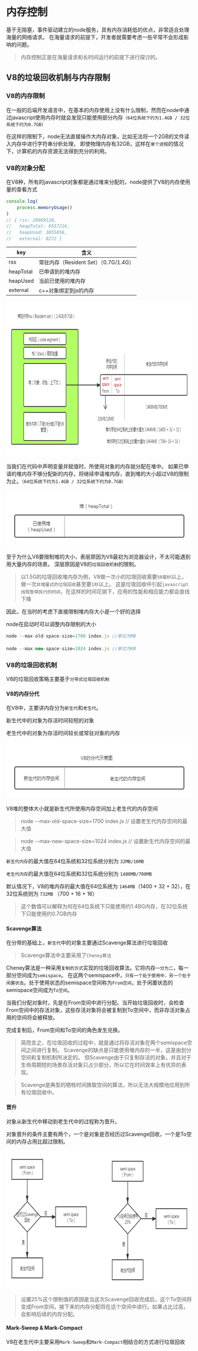 # 内存控制

基于无阻塞，事件驱动建立的node服务，具有内存消耗低的优点，非常适合处理海量的网络请求。
在海量请求的前提下，开发者就需要考虑一些平常不会形成影响的问题。

>内存控制正是在海量请求和长时间运行的前提下进行探讨的。

## V8的垃圾回收机制与内存限制

### V8的内存限制

在一般的后端开发语言中，在基本的内存使用上没有什么限制，然而在node中通过javascript使用内存时就会发现只能使用部分内存`（64位系统下约为1.4GB / 32位系统下约为0.7GB）`

在这样的限制下，node无法直接操作大内存对象，比如无法将一个2GB的文件读入内存中进行字符串分析处理，
即使物理内存有32GB，这样在`单个进程`的情况下，计算机的内存资源无法得到充分的利用。

### V8的对象分配

在V8种，所有的javascript对象都是通过堆来分配的，node提供了V8的内存使用量的查看方式

```js
console.log(
    process.memoryUsage()
)
// { rss: 20869120,
//   heapTotal: 6537216,
//   heapUsed: 3855056,
//   external: 8272 }
```
key  |	含义
---|---
rss | 常驻内存（Resident Set）（0.7G/1.4G）
heapTotal | 已申请到的堆内存
heapUsed | 当前已使用的堆内存
external | c++对象绑定到js的内存

<img src="https://github.com/JianpanBucuo/node_package/blob/master/node-内存管理/rss.png" width="810" height="420"/>

当我们在代码中声明变量并赋值时，所使用对象的内存就分配在堆中。 如果已申请的堆内存不够分配新的内存，将继续申请堆内存，直到堆的大小超过V8的限制为止。`（64位系统下约为1.4GB / 32位系统下约为0.7GB）`

<img src="https://github.com/JianpanBucuo/node_package/blob/master/node-内存管理/heap.png" width="549" height="153"/>

至于为什么V8要限制堆的大小，表层原因为V8最初为浏览器设计，不太可能遇到用大量内存的场景。
深层原因是V8的`垃圾回收机制`的限制。

> 以1.5G的垃圾回收堆内存为例，V8做一次小的垃圾回收需要`50毫秒`以上，
> 做一次`非增量式的垃圾回收`甚至要`1秒`以上。
> 这是垃圾回收中引起`javascript线程暂停执行的时间`，在这样的时间花销下，应用的性能和相应能力都会直线下降

因此，在当时的考虑下直接限制堆内存大小是一个好的选择

node在启动时可以调整内存限制的大小
```js
node --max-old-space-size=1700 index.js //单位为MB

node --max-new-space-size=1024 index.js //单位为KB

```

### V8的垃圾回收机制

V8的垃圾回收策略主要基于`分带式垃圾回收机制`

#### V8的内存分代

在V8中，主要讲内存分为`新生代`和`老生代`。

新生代中的对象为存活时间较短的对象

老生代中的对象为存活时间较长或常驻对象的内存

<img src="https://github.com/JianpanBucuo/node_package/blob/master/node-内存管理/fendai.png" width="549" height="153"/>

V8堆的整体大小就是新生代所使用内存空间加上老生代的内存空间

> node --max-old-space-size=1700 index.js  // 设置老生代内存空间的最大值

> node --max-new-space-size=1024 index.js  // 设置新生代内存空间的最大值

`新生代内存`的最大值在64位系统和32位系统分别为 `32MB/16MB`

`老生代内存`的最大值在64位系统和32位系统分别为 `1400MB/700MB`

默认情况下，V8的堆内存的最大值在64位系统为 `1464MB`（1400 + 32 + 32），在32位系统则为 `732MB` （700 + 16 + 16）

> 这个数值可以解释为何在64位系统下只能使用约1.4BG内存，在32位系统下只能使用约0.7GB内存

#### Scavenge算法

在分带的基础上，`新生代`中的对象主要通过Scavenge算法进行垃圾回收

> Scavenge算法中主要采用了`Cheney算法`

Cheney算法是一种采用`复制的方式`实现的垃圾回收算法。它将内存`一分为二`，每一部分空间成为`semispace`。
在这两个semispace中，`只有一个处于使用中，另一个处于闲置状态`。处于使用状态的semispace空间称为`From空间`，处于闲置状态的semispace空间成为`To空间`。

当我们分配对象时，先是在From空间中进行分配。当开始垃圾回收时，会检查From空间中的存活对象，这些存活对象将会被复制到To空间中，而非存活对象占用的空间将会被释放。

完成复制后，From空间和To空间的角色发生兑换。

> 简而言之，在垃圾回收的过程中，就是通过将存活对象在两个semispace空间之间进行复制。
> Scavenge的缺点是只能使用堆内存的一半，这是由划分空间和复制机制所决定的。
> 但Scavenge由于只复制存活的对象，并且对于生命周期短的场景存活对象只占少部分，所以它在时间效率上有优异的表现。

> Scavenge是典型的牺牲时间换取空间的算法，所以无法大规模地应用到所有垃圾回收中。

#### 晋升

对象从新生代中移动到老生代中的过程称为晋升。

对象晋升的条件主要有两个，一个是对象是否经历过Scavenge回收，一个是To空间的内存占用比超过限制。

<img src="https://github.com/JianpanBucuo/node_package/blob/master/node-内存管理/from-to.png" width="836" height="375"/>

> 设置25%这个限制值的原因是当这次Scavenge回收完成后，这个To空间将变成From空间，接下来的内存分配将在这个空间中进行。如果占比过高，会影响后续的内存分配。

#### Mark-Sweep & Mark-Compact

V8在老生代中主要采用`Mark-Sweep`和`Mark-Compact`相结合的方式进行垃圾回收













<!-- https://juejin.im/post/5a4f1281f265da3e484ba02f -->
